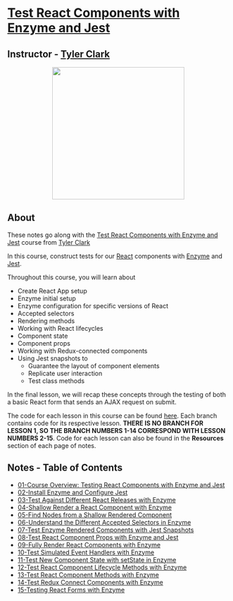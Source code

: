 # [Test React Components with Enzyme and Jest](https://egghead.io/courses/test-react-components-with-enzyme-and-jest)

## Instructor - [Tyler Clark](https://egghead.io/instructors/tyler-clark)

<p align="center"><img src="https://d2eip9sf3oo6c2.cloudfront.net/series/square_covers/000/000/198/full/EGH_TestReactJest-edited.png" width="300"/></p>

## About

These notes go along with the [Test React Components with Enzyme and Jest](https://egghead.io/courses/test-react-components-with-enzyme-and-jest) course from [Tyler Clark](https://egghead.io/instructors/tyler-clark)

In this course, construct tests for our [React]() components with [Enzyme]() and [Jest]().

Throughout this course, you will learn about

- Create React App setup
- Enzyme initial setup
- Enzyme configuration for specific versions of React
- Accepted selectors
- Rendering methods
- Working with React lifecycles
- Component state
- Component props
- Working with Redux-connected components
- Using Jest snapshots to
  - Guarantee the layout of component elements
  - Replicate user interaction
  - Test class methods

In the final lesson, we will recap these concepts through the testing of both a basic React form that sends an AJAX request on submit.

The code for each lesson in this course can be found [here](https://github.com/ParkerGits/react-enzyme-jest). Each branch contains code for its respective lesson. **THERE IS NO BRANCH FOR LESSON 1, SO THE BRANCH NUMBERS 1-14 CORRESPOND WITH LESSON NUMBERS 2-15**. Code for each lesson can also be found in the **Resources** section of each page of notes.

## Notes - Table of Contents

- [01-Course Overview: Testing React Components with Enzyme and Jest](notes/01-course-overview-testing-react-components-with-enzyme-and-jest.md)
- [02-Install Enzyme and Configure Jest](notes/02-install-enzyme-and-configure-jest.md)
- [03-Test Against Different React Releases with Enzyme](notes/03-test-against-different-react-releases-with-enzyme.md)
- [04-Shallow Render a React Component with Enzyme](notes/04-shallow-render-a-react-component-with-enzyme.md)
- [05-Find Nodes from a Shallow Rendered Component](notes/05-find-nodes-from-a-shallow-rendered-component.md)
- [06-Understand the Different Accepted Selectors in Enzyme](notes/06-understand-the-different-accepted-selectors-in-enzyme.md)
- [07-Test Enzyme Rendered Components with Jest Snapshots](notes/07-test-enzyme-rendered-components-with-jest-snapshots.md)
- [08-Test React Component Props with Enzyme and Jest](notes/08-test-react-component-props-with-enzyme-and-jest.md)
- [09-Fully Render React Components with Enzyme](notes/09-fully-render-react-components-with-enzyme.md)
- [10-Test Simulated Event Handlers with Enzyme](notes/10-test-simulated-event-handlers-with-enzyme.md)
- [11-Test New Component State with setState in Enzyme](notes/11-test-new-component-state-with-set-state-in-enzyme.md)
- [12-Test React Component Lifecycle Methods with Enzyme](notes/12-test-react-component-lifecycle-methods-with-enzyme.md)
- [13-Test React Component Methods with Enzyme](notes/13-test-react-component-methods-with-enzyme.md)
- [14-Test Redux Connect Components with Enzyme](notes/14-test-redux-connect-components-with-enzyme.md)
- [15-Testing React Forms with Enzyme](notes/15-testing-react-forms-with-enzyme.md)
